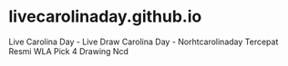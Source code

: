 # livecarolinaday.github.io
Live Carolina Day - Live Draw Carolina Day - Norhtcarolinaday Tercepat Resmi WLA Pick 4 Drawing Ncd

